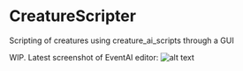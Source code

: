 # CreatureScripter
Scripting of creatures using creature_ai_scripts through a GUI

WIP. 
Latest screenshot of EventAI editor:
![alt text](http://i.imgur.com/NRY7Cz0.png)
